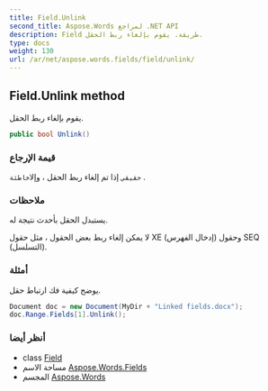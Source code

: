 ```yaml
---
title: Field.Unlink
second_title: Aspose.Words لمراجع .NET API
description: Field طريقة. يقوم بإلغاء ربط الحقل.
type: docs
weight: 130
url: /ar/net/aspose.words.fields/field/unlink/
---
```

## Field.Unlink method

يقوم بإلغاء ربط الحقل.

```csharp
public bool Unlink()
```

### قيمة الإرجاع

`حقيقي` إذا تم إلغاء ربط الحقل ، وإلا`خاطئة` .

### ملاحظات

يستبدل الحقل بأحدث نتيجة له.

لا يمكن إلغاء ربط بعض الحقول ، مثل حقول XE (إدخال الفهرس) وحقول SEQ (التسلسل).

### أمثلة

يوضح كيفية فك ارتباط حقل.

```csharp
Document doc = new Document(MyDir + "Linked fields.docx");
doc.Range.Fields[1].Unlink();
```

### أنظر أيضا

* class [Field](../)
* مساحة الاسم [Aspose.Words.Fields](../../field/)
* المجسم [Aspose.Words](../../../)


